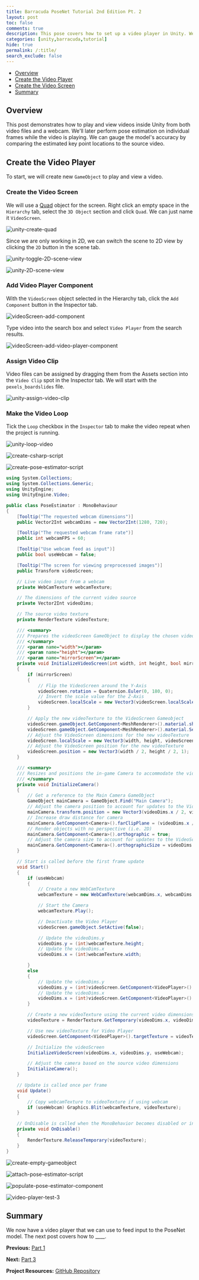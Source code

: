 ```yaml
---
title: Barracuda PoseNet Tutorial 2nd Edition Pt. 2
layout: post
toc: false
comments: true
description: This pose covers how to set up a video player in Unity. We'll be using the video player to check the accuracy of the PoseNet model.
categories: [unity,barracuda,tutorial]
hide: true
permalink: /:title/
search_exclude: false
---
```


* [Overview](#overview)
* [Create the Video Player](#create-the-video-player)
* [Create the Video Screen](#create-the-video-screen)
* [Summary](#summary)



## Overview

This post demonstrates how to play and view videos inside Unity from both video files and a webcam. We'll later perform pose estimation on individual frames while the video is playing. We can gauge the model's accuracy by comparing the estimated key point locations to the source video.



## Create the Video Player

To start, we will create new `GameObject` to play and view a video. 

### Create the Video Screen

We will use a [Quad](https://docs.unity3d.com/Manual/PrimitiveObjects.html) object for the screen. Right click an empty space in the `Hierarchy` tab, select the `3D Object` section and click `Quad`. We can just name it `VideoScreen`.

![unity-create-quad](..\images\barracuda-posenet-tutorial-v2\part-2\unity-create-quad.png)

Since we are only working in 2D, we can switch the scene to 2D view by clicking the `2D` button in the scene tab.

![unity-toggle-2D-scene-view](..\images\barracuda-posenet-tutorial-v2\part-2\unity-toggle-2D-scene-view.png)





![unity-2D-scene-view](..\images\barracuda-posenet-tutorial-v2\part-2\unity-2D-scene-view.png)





### Add Video Player Component

With the `VideoScreen` object selected in the Hierarchy tab, click the `Add Component` button in the Inspector tab.

![videoScreen-add-component](..\images\barracuda-posenet-tutorial-v2\part-2\videoScreen-add-component.png)

Type video into the search box and select `Video Player` from the search results.

![videoScreen-add-video-player-component](..\images\barracuda-posenet-tutorial-v2\part-2\videoScreen-add-video-player-component.png)





### Assign Video Clip

Video files can be assigned by dragging them from the Assets section into the `Video Clip` spot in the Inspector tab. We will start with the `pexels_boardslides` file.

![unity-assign-video-clip](..\images\barracuda-posenet-tutorial-v2\part-2\unity-assign-video-clip.png)

### Make the Video Loop

Tick the `Loop` checkbox in the `Inspector` tab to make the video repeat when the project is running.

![unity-loop-video](..\images\barracuda-posenet-tutorial-v2\part-2\unity-loop-video.png)















![create-csharp-script](..\images\barracuda-posenet-tutorial-v2\part-2\create-csharp-script.png)







![create-pose-estimator-script](..\images\barracuda-posenet-tutorial-v2\part-2\create-pose-estimator-script.png)







```c#
using System.Collections;
using System.Collections.Generic;
using UnityEngine;
using UnityEngine.Video;
```





```c#
public class PoseEstimator : MonoBehaviour
{
    [Tooltip("The requested webcam dimensions")]
    public Vector2Int webcamDims = new Vector2Int(1280, 720);

    [Tooltip("The requested webcam frame rate")]
    public int webcamFPS = 60;

    [Tooltip("Use webcam feed as input")]
    public bool useWebcam = false;

    [Tooltip("The screen for viewing preprocessed images")]
    public Transform videoScreen;
```





```c#
	// Live video input from a webcam
    private WebCamTexture webcamTexture;

    // The dimensions of the current video source
    private Vector2Int videoDims;

    // The source video texture
    private RenderTexture videoTexture;
```





```c#
	/// <summary>
    /// Prepares the videoScreen GameObject to display the chosen video source.
    /// </summary>
    /// <param name="width"></param>
    /// <param name="height"></param>
    /// <param name="mirrorScreen"></param>
    private void InitializeVideoScreen(int width, int height, bool mirrorScreen)
    {
        if (mirrorScreen)
        {
            // Flip the VideoScreen around the Y-Axis
            videoScreen.rotation = Quaternion.Euler(0, 180, 0);
            // Invert the scale value for the Z-Axis
            videoScreen.localScale = new Vector3(videoScreen.localScale.x, videoScreen.localScale.y, -1f);
        }

        // Apply the new videoTexture to the VideoScreen Gameobject
        videoScreen.gameObject.GetComponent<MeshRenderer>().material.shader = Shader.Find("Unlit/Texture");
        videoScreen.gameObject.GetComponent<MeshRenderer>().material.SetTexture("_MainTex", videoTexture);
        // Adjust the VideoScreen dimensions for the new videoTexture
        videoScreen.localScale = new Vector3(width, height, videoScreen.localScale.z);
        // Adjust the VideoScreen position for the new videoTexture
        videoScreen.position = new Vector3(width / 2, height / 2, 1);
    }
```





```c#
	/// <summary>
    /// Resizes and positions the in-game Camera to accommodate the video dimensions
    /// </summary>
    private void InitializeCamera()
    {
        // Get a reference to the Main Camera GameObject
        GameObject mainCamera = GameObject.Find("Main Camera");
        // Adjust the camera position to account for updates to the VideoScreen
        mainCamera.transform.position = new Vector3(videoDims.x / 2, videoDims.y / 2, -(videoDims.x / 2));
        // Increase draw distance for camera
        mainCamera.GetComponent<Camera>().farClipPlane = (videoDims.x / 2) + 100;
        // Render objects with no perspective (i.e. 2D)
        mainCamera.GetComponent<Camera>().orthographic = true;
        // Adjust the camera size to account for updates to the VideoScreen
        mainCamera.GetComponent<Camera>().orthographicSize = videoDims.y / 2;
    }
```





```c#
	// Start is called before the first frame update
    void Start()
    {
        if (useWebcam)
        {
            // Create a new WebCamTexture
            webcamTexture = new WebCamTexture(webcamDims.x, webcamDims.y, webcamFPS);

            // Start the Camera
            webcamTexture.Play();

            // Deactivate the Video Player
            videoScreen.gameObject.SetActive(false);

            // Update the videoDims.y
            videoDims.y = (int)webcamTexture.height;
            // Update the videoDims.x
            videoDims.x = (int)webcamTexture.width;

        }
        else
        {
            // Update the videoDims.y
            videoDims.y = (int)videoScreen.GetComponent<VideoPlayer>().height;
            // Update the videoDims.x
            videoDims.x = (int)videoScreen.GetComponent<VideoPlayer>().width;
        }

        // Create a new videoTexture using the current video dimensions
        videoTexture = RenderTexture.GetTemporary(videoDims.x, videoDims.y, 24, RenderTextureFormat.ARGBHalf);

        // Use new videoTexture for Video Player
        videoScreen.GetComponent<VideoPlayer>().targetTexture = videoTexture;

        // Initialize the videoScreen
        InitializeVideoScreen(videoDims.x, videoDims.y, useWebcam);

        // Adjust the camera based on the source video dimensions
        InitializeCamera();
    }
```





```c#
	// Update is called once per frame
    void Update()
    {
        // Copy webcamTexture to videoTexture if using webcam
        if (useWebcam) Graphics.Blit(webcamTexture, videoTexture);
    }
```





```c#
	// OnDisable is called when the MonoBehavior becomes disabled or inactive
    private void OnDisable()
    {
        RenderTexture.ReleaseTemporary(videoTexture);
    }
}
```







![create-empty-gameobject](..\images\barracuda-posenet-tutorial-v2\part-2\create-empty-gameobject.png)





![attach-pose-estimator-script](..\images\barracuda-posenet-tutorial-v2\part-2\attach-pose-estimator-script.png)





![populate-pose-estimator-component](..\images\barracuda-posenet-tutorial-v2\part-2\populate-pose-estimator-component.png)







![video-player-test-3](..\images\barracuda-posenet-tutorial-v2\part-2\video-player-test-3.gif)





## Summary

We now have a video player that we can use to feed input to the PoseNet model. The next post covers how to ____.

**Previous:** [Part 1](https://christianjmills.com/Barracuda-PoseNet-Tutorial-V2-1/)

**Next:** [Part 3](https://christianjmills.com/Barracuda-PoseNet-Tutorial-V2-3/)

**Project Resources:** [GitHub Repository](https://github.com/cj-mills/Barracuda-PoseNet-Tutorial)

